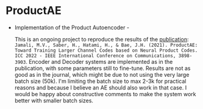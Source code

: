 # ProductAE
- Implementation of the Product Autoencoder -

  This is an ongoing project to reproduce the results of the [publication](https://arxiv.org/pdf/2303.16424.pdf): `Jamali, M.V., Saber, H., Hatami, H., & Bae, J.H. (2021). ProductAE: Toward Training Larger Channel Codes based on Neural Product Codes. ICC 2022 - IEEE International Conference on Communications, 3898-3903`.
  Encoder and Decoder systems are implemented as in the publication, with some parameters still to fine-tune. Results are not as good as in the journal, which might be due to not using the very large batch size (50k). I'm limiting the batch size to max 2-3k for practical reasons and because I believe an AE should also work in that case.
  I would be happy about constructive comments to make the system work better with smaller batch sizes.
  

 
